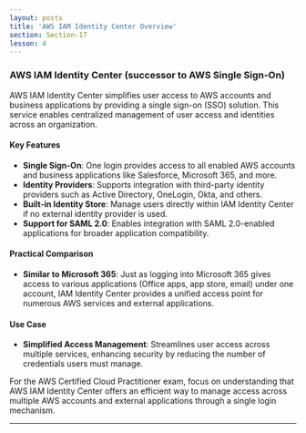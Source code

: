 ```yaml
---
layout: posts
title: 'AWS IAM Identity Center Overview'
section: Section-17
lesson: 4
---
```


### AWS IAM Identity Center (successor to AWS Single Sign-On)

AWS IAM Identity Center simplifies user access to AWS accounts and business applications by providing a single sign-on (SSO) solution. This service enables centralized management of user access and identities across an organization.

#### Key Features

- **Single Sign-On**: One login provides access to all enabled AWS accounts and business applications like Salesforce, Microsoft 365, and more.
- **Identity Providers**: Supports integration with third-party identity providers such as Active Directory, OneLogin, Okta, and others.
- **Built-in Identity Store**: Manage users directly within IAM Identity Center if no external identity provider is used.
- **Support for SAML 2.0**: Enables integration with SAML 2.0-enabled applications for broader application compatibility.

 <!-- pagebreak -->

#### Practical Comparison

- **Similar to Microsoft 365**: Just as logging into Microsoft 365 gives access to various applications (Office apps, app store, email) under one account, IAM Identity Center provides a unified access point for numerous AWS services and external applications.

#### Use Case

- **Simplified Access Management**: Streamlines user access across multiple services, enhancing security by reducing the number of credentials users must manage.

For the AWS Certified Cloud Practitioner exam, focus on understanding that AWS IAM Identity Center offers an efficient way to manage access across multiple AWS accounts and external applications through a single login mechanism.

---
